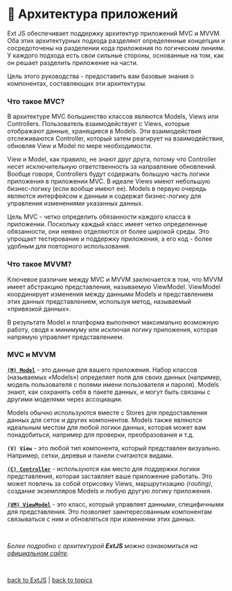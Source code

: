 # 🧱 Архитектура приложений

  Ext JS обеспечивает поддержку архитектур приложений MVC и MVVM. Оба этих архитектурных подхода разделяют определенные концепции и сосредоточены на разделении кода приложения по логическим линиям. У каждого подхода есть свои сильные стороны, основанные на том, как он решает разделить приложение на части.

  Цель этого руководства - предоставить вам базовые знания о компонентах, составляющих эти архитектуры.

### Что такое MVC?
  В архитектуре MVC большинство классов являются Models, Views или Controllers. Пользователь взаимодействует с Views, которые отображают данные, хранящиеся в Models. Эти взаимодействия отслеживаются Controller, который затем реагирует на взаимодействия, обновляя View и Model по мере необходимости.

  View и Model, как правило, не знают друг друга, потому что Controller несет исключительную ответственность за направление обновлений. Вообще говоря, Controllers будут содержать большую часть логики приложения в приложении MVC. В идеале Views имеют небольшую бизнес-логику (если вообще имеют ее). Models в первую очередь являются интерфейсом к данным и содержат бизнес-логику для управления изменениями указанных данных.

  Цель MVC - четко определить обязанности каждого класса в приложении. Поскольку каждый класс имеет четко определенные обязанности, они неявно отделяются от более широкой среды. Это упрощает тестирование и поддержку приложения, а его код - более удобным для повторного использования.

### Что такое MVVM?
  Ключевое различие между MVC и MVVM заключается в том, что MVVM имеет абстракцию представления, называемую ViewModel. ViewModel координирует изменения между данными Models и представлением этих данных представлением, используя метод, называемый «привязкой данных».

  В результате Model и платформа выполняют максимально возможную работу, сводя к минимуму или исключая логику приложения, которая напрямую управляет представлением.

### MVC и MVVM

  **[`(M) Model`](https://github.com/CrappyCodeMaker/ECCENTEX-KNOWLEGE/blob/main/Content/1%20Start%20work/1.1%20ExtJS/1.1.1%20Architecture/Model/Model.md)** - это данные для вашего приложения. Набор классов (называемых «Models») определяет поля для своих данных (например, модель пользователя с полями имени пользователя и пароля). Models знают, как сохранять себя в пакете данных, и могут быть связаны с другими моделями через ассоциации.

  Models обычно используются вместе с Stores для предоставления данных для сеток и других компонентов. Models также являются идеальным местом для любой логики данных, которая может вам понадобиться, например для проверки, преобразования и т.д.

  **`(V) View`** - это любой тип компонента, который представлен визуально. Например, сетки, деревья и панели считаются видами.

  **[`(C) Controller`](https://github.com/CrappyCodeMaker/ECCENTEX-KNOWLEGE/blob/main/Content/1%20Start%20work/1.1%20ExtJS/1.1.1%20Architecture/Controller/Controller.md)** - используются как место для поддержки логики представления, которая заставляет ваше приложение работать. Это может повлечь за собой отрисовку Views, маршрутизацию _(routing)_, создание экземпляров Models и любую другую логику приложения.

  **[`(VM) ViewModel`](https://github.com/CrappyCodeMaker/ECCENTEX-KNOWLEGE/blob/main/Content/1%20Start%20work/1.1%20ExtJS/1.1.1%20Architecture/ViewModel/ViewModel.md)** - это класс, который управляет данными, специфичными для представления.
  Это позволяет заинтересованным компонентам связываться с ним и обновляться при изменении этих данных.


<br/>

_Более подробно с архитектурой **ExtJS** можно ознакомиться на [официальном сайте](https://docs.sencha.com/extjs/5.1.1/guides/application_architecture/application_architecture.html)._


<br/>

[back to ExtJS](https://github.com/CrappyCodeMaker/ECCENTEX-KNOWLEGE/blob/main/Content/1%20Start%20work/1.1%20ExtJS/ExtJS.md#%EF%B8%8F-extjs-511) | [back to topics](https://github.com/CrappyCodeMaker/ECCENTEX-KNOWLEGE/tree/main/Content/0%20Topics/Topics.md)